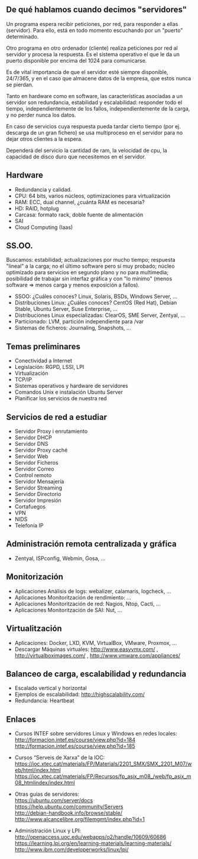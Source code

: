 De qué hablamos cuando decimos "servidores"
-------------------------------------------
Un programa espera recibir peticiones, por red, para responder a ellas (servidor). Para ello, está en todo momento escuchando por un "puerto" determinado.

Otro programa en otro ordenador (cliente) realiza peticiones por red al servidor y procesa la respuesta. Es el sistema operativo el que le da un puerto disponible por encima del 1024 para comunicarse.

Es de vital importancia de que el servidor esté siempre disponible, 24/7/365, y en el caso que almacene datos de la empresa, que estos nunca se pierdan.

Tanto en hardware como en software, las características asociadas a un servidor son redundancia, estabilidad y escalabilidad: responder todo el tiempo, independientemente de los fallos, independientemente de la carga, y no perder nunca los datos.

En caso de servicios cuya respuesta pueda tardar cierto tiempo (por ej. descarga de un gran fichero) se usa multiproceso en el servidor para no dejar otros clientes a la espera.

Dependerá del servicio la cantidad de ram, la velocidad de cpu, la capacidad de disco duro que necesitemos en el servidor.



Hardware
--------
 - Redundancia y calidad.
 - CPU: 64 bits, varios núcleos, optimizaciones para virtualización
 - RAM: ECC, dual channel, ¿cuánta RAM es necesaria?
 - HD: RAID, hotplug
 - Carcasa: formato rack, doble fuente de alimentación
 - SAI
 - Cloud Computing (Iaas)


SS.OO.
------
Buscamos: estabilidad; actualizaciones por mucho tiempo; respuesta "lineal" a la carga; no el último software pero sí muy probado; núcleo optimizado para servicios en segundo plano y no para multimedia; posibilidad de trabajar sin interfaz gráfica y con "lo mínimo" (menos software => menos carga y menos exposición a fallos).
 - SSOO: ¿Cuáles conoces? Linux, Solaris, BSDs, Windows Server, ...
 - Distribuciones Linux: ¿Cuáles conoces? CentOS (Red Hat), Debian Stable, Ubuntu Server, Suse Enterprise, ...
 - Distribuciones Linux especializadas: ClearOS, SME Server, Zentyal, ...
 - Particionado: LVM, partición independiente para /var
 - Sistemas de ficheros: Journaling, Snapshots, ...



Temas preliminares
------------------
 - Conectividad a Internet
 - Legislación: RGPD, LSSI, LPI
 - Virtualización
 - TCP/IP
 - Sistemas operativos y hardware de servidores
 - Comandos Unix e instalación Ubuntu Server
 - Planificar los servicios de nuestra red



Servicios de red a estudiar
---------------------------
 - Servidor Proxy i enrutamiento
 - Servidor DHCP
 - Servidor DNS
 - Servidor Proxy caché
 - Servidor Web
 - Servidor Ficheros
 - Servidor Correo
 - Control remoto
 - Servidor Mensajería
 - Servidor Streaming
 - Servidor Directorio
 - Servidor Impresión
 - Cortafuegos
 - VPN
 - NIDS
 - Telefonía IP



Administración remota centralizada y gráfica
--------------------------------------------
 - Zentyal, ISPconfig, Webmin, Gosa, ...



Monitorización
--------------
 - Aplicaciones Análisis de logs: webalizer, calamaris, logcheck, ...
 - Aplicaciones Monitoritzación de rendimiento: ...
 - Aplicaciones Monitoritzación de red: Nagios, Ntop, Cacti, ...
 - Aplicaciones Monitoritzación de SAI: Nut, ...



Virtualitzación
---------------
 - Aplicaciones: Docker, LXD, KVM, VirtualBox, VMware, Proxmox, ...
 - Descargar Máquinas virtuales: http://www.easyvmx.com/ , http://virtualboximages.com/ , http://www.vmware.com/appliances/



Balanceo de carga, escalabilidad y redundancia
----------------------------------------------
 - Escalado vertical y horizontal
 - Ejemplos de escalabilidad: http://highscalability.com/
 - Redundancia: Heartbeat



Enlaces
-------

 - Cursos INTEF sobre servidores Linux y Windows en redes locales:  
   <http://formacion.intef.es/course/view.php?id=184>  
   <http://formacion.intef.es/course/view.php?id=185>

 - Cursos “Serveis de Xarxa” de la IOC:  
   <https://ioc.xtec.cat/materials/FP/Materials/2201_SMX/SMX_2201_M07/web/html/index.html>  
   <https://ioc.xtec.cat/materials/FP/Recursos/fp_asix_m08_/web/fp_asix_m08_htmlindex/index.html>

 - Otras guías de servidores:  
   <https://ubuntu.com/server/docs>  
   <https://help.ubuntu.com/community/Servers>  
   <http://debian-handbook.info/browse/stable/>  
   <http://www.alcancelibre.org/filemgmt/index.php?id=1>

 - Administración Linux y LPI:
   <http://openaccess.uoc.edu/webapps/o2/handle/10609/60686>  
   <https://learning.lpi.org/en/learning-materials/learning-materials/>  
   <http://www.ibm.com/developerworks/linux/lpi/>
